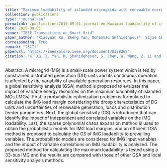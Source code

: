 ```yaml
---
title: "Maximum loadability of islanded microgrids with renewable energy generation"
collection: publications
type: "journal-en"
permalink: /publication/2019-09-01-journal-en-Maximum loadability of islanded microgrids with renewable energy generation
date: 2019-09-01
venue: "IEEE Transactions on Smart Grid"
paper_author: "Xiaoyuan Xu, Zheng Yan, Mohammad Shahidehpour*, Sijie Chen, <b>Han Wang</b>, Zhiyi Li, Quan Zhou"
corresponding: True
remark: "(SCI)"
paperurl: "https://ieeexplore.ieee.org/document/8388268"
citation: 'X. Xu, Z. Yan, M. Shahidehpour, S. Chen, H. Wang, Z. Li and Q. Zhou, "Maximum loadability of islanded microgrids with renewable energy generation," <i>IEEE Transactions on Smart Grid</i>, vol. 10, no. 5, pp. 4696-4705, 2019.'
---
```


Abstract:
A microgrid (MG) is a small-scale power system which is fed by constrained distributed generation (DG) units and its continuous operation is affected by the variability of available generation resources. In this paper, a global sensitivity analysis (GSA) method is proposed to evaluate the impact of variable energy resources on the maximum loadability of islanded MGs (IMGs). First, a probabilistic optimization problem is formulated to calculate the IMG load margin considering the droop characteristics of DG units and uncertainties of renewable generation, loads and distribution feeder parameters. Next, the global sensitivity (GS) is introduced that can identify the impact of independent and correlated variables on the IMG loadability. Last, the sparse polynomial chaos expansion method is used to obtain the probabilistic models for IMG load margins, and an efficient GSA method is proposed to calculate the GS of IMG loadability to prevailing variables. The probabilistic models are considered for IMG input variables and the impact of variable correlations on IMG loadability is analyzed. The proposed method for calculating the maximum loadability is tested using a 33-bus IMG and the results are compared with those of other GSA and local sensitivity analysis methods.